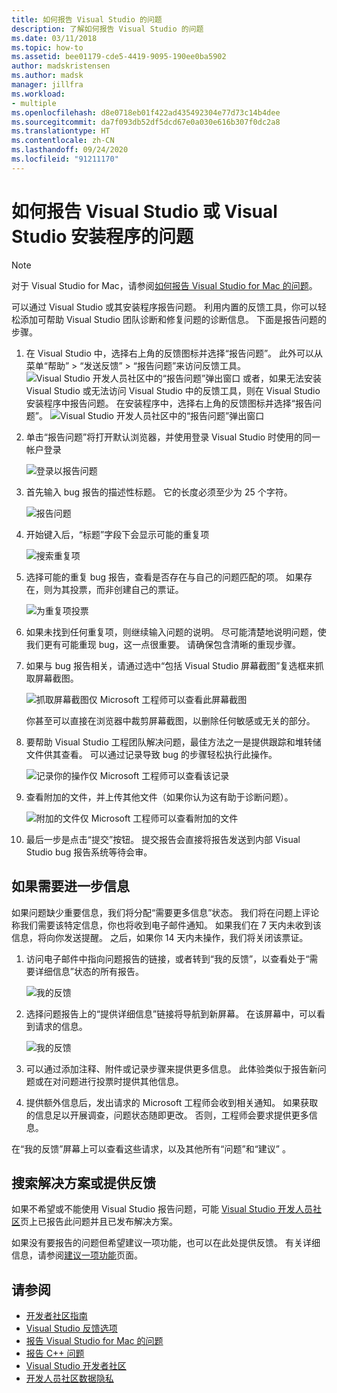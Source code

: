 ```yaml
---
title: 如何报告 Visual Studio 的问题
description: 了解如何报告 Visual Studio 的问题
ms.date: 03/11/2018
ms.topic: how-to
ms.assetid: bee01179-cde5-4419-9095-190ee0ba5902
author: madskristensen
ms.author: madsk
manager: jillfra
ms.workload:
- multiple
ms.openlocfilehash: d8e0718eb01f422ad435492304e77d73c14b4dee
ms.sourcegitcommit: da7f093db52df5dcd67e0a030e616b307f0dc2a8
ms.translationtype: HT
ms.contentlocale: zh-CN
ms.lasthandoff: 09/24/2020
ms.locfileid: "91211170"
---
```

# <a name="how-to-report-a-problem-with-visual-studio-or-visual-studio-installer"></a>如何报告 Visual Studio 或 Visual Studio 安装程序的问题

> [!NOTE]
> 对于 Visual Studio for Mac，请参阅[如何报告 Visual Studio for Mac 的问题](/visualstudio/mac/report-a-problem)。

可以通过 Visual Studio 或其安装程序报告问题。 利用内置的反馈工具，你可以轻松添加可帮助 Visual Studio 团队诊断和修复问题的诊断信息。 下面是报告问题的步骤。

1. 在 Visual Studio 中，选择右上角的反馈图标并选择“报告问题”。 此外可以从菜单“帮助” > “发送反馈” > “报告问题”来访问反馈工具。
![Visual Studio 开发人员社区中的“报告问题”弹出窗口](media/feedback-button.png) 或者，如果无法安装 Visual Studio 或无法访问 Visual Studio 中的反馈工具，则在 Visual Studio 安装程序中报告问题。  在安装程序中，选择右上角的反馈图标并选择“报告问题”。
![Visual Studio 开发人员社区中的“报告问题”弹出窗口](media/installer.png)

1. 单击“报告问题”将打开默认浏览器，并使用登录 Visual Studio 时使用的同一帐户登录

   ![登录以报告问题](../ide/media/feedback-browser-top.png)

1. 首先输入 bug 报告的描述性标题。 它的长度必须至少为 25 个字符。

    ![报告问题](../ide/media/feedback-report.png)

1. 开始键入后，“标题”字段下会显示可能的重复项

    ![搜索重复项](../ide/media/feedback-search.png)

1. 选择可能的重复 bug 报告，查看是否存在与自己的问题匹配的项。 如果存在，则为其投票，而非创建自己的票证。

    ![为重复项投票](../ide/media/feedback-duplicate.png)

2. 如果未找到任何重复项，则继续输入问题的说明。 尽可能清楚地说明问题，使我们更有可能重现 bug，这一点很重要。 请确保包含清晰的重现步骤。

3. 如果与 bug 报告相关，请通过选中“包括 Visual Studio 屏幕截图”复选框来抓取屏幕截图。

    ![抓取屏幕截图](../ide/media/feedback-screenshot.png)仅 Microsoft 工程师可以查看此屏幕截图

    你甚至可以直接在浏览器中裁剪屏幕截图，以删除任何敏感或无关的部分。

4. 要帮助 Visual Studio 工程团队解决问题，最佳方法之一是提供跟踪和堆转储文件供其查看。 可以通过记录导致 bug 的步骤轻松执行此操作。

    ![记录你的操作](../ide/media/feedback-recording.png)仅 Microsoft 工程师可以查看该记录

5. 查看附加的文件，并上传其他文件（如果你认为这有助于诊断问题）。

    ![附加的文件](../ide/media/feedback-attachments.png)仅 Microsoft 工程师可以查看附加的文件

6. 最后一步是点击“提交”按钮。 提交报告会直接将报告发送到内部 Visual Studio bug 报告系统等待会审。

## <a name="when-further-information-is-needed"></a>如果需要进一步信息

如果问题缺少重要信息，我们将分配“需要更多信息”状态。 我们将在问题上评论称我们需要该特定信息，你也将收到电子邮件通知。 如果我们在 7 天内未收到该信息，将向你发送提醒。 之后，如果你 14 天内未操作，我们将关闭该票证。

1. 访问电子邮件中指向问题报告的链接，或者转到“我的反馈”，以查看处于“需要详细信息”状态的所有报告。

    ![我的反馈](../ide/media/feedback-my-feedback.png)

1. 选择问题报告上的“提供详细信息”链接将导航到新屏幕。 在该屏幕中，可以看到请求的信息。

   ![我的反馈](../ide/media/feedback-need-more-info.png)

1. 可以通过添加注释、附件或记录步骤来提供更多信息。 此体验类似于报告新问题或在对问题进行投票时提供其他信息。

1. 提供额外信息后，发出请求的 Microsoft 工程师会收到相关通知。 如果获取的信息足以开展调查，问题状态随即更改。 否则，工程师会要求提供更多信息。

在“我的反馈”屏幕上可以查看这些请求，以及其他所有“问题”和“建议”  。

## <a name="search-for-solutions-or-provide-feedback"></a>搜索解决方案或提供反馈

如果不希望或不能使用 Visual Studio 报告问题，可能 [Visual Studio 开发人员社区](https://developercommunity.visualstudio.com/)页上已报告此问题并且已发布解决方案。

如果没有要报告的问题但希望建议一项功能，也可以在此处提供反馈。 有关详细信息，请参阅[建议一项功能](https://developercommunity.visualstudio.com/content/idea/post.html?space=8)页面。

## <a name="see-also"></a>请参阅

* [开发者社区指南](./developer-community-guidelines.md)
* [Visual Studio 反馈选项](../ide/feedback-options.md)
* [报告 Visual Studio for Mac 的问题](/visualstudio/mac/report-a-problem)
* [报告 C++ 问题](/cpp/how-to-report-a-problem-with-the-visual-cpp-toolset)
* [Visual Studio 开发者社区](https://developercommunity.visualstudio.com/)
* [开发人员社区数据隐私](developer-community-privacy.md)